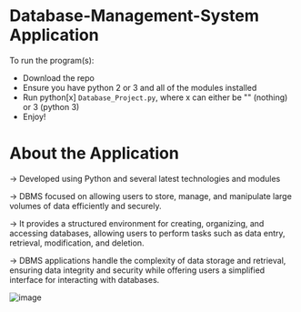 # Database-Management-System Application 

To run the program(s):
* Download the repo
* Ensure you have python 2 or 3 and all of the modules installed
* Run python[x] `Database_Project.py`, where x can either be "" (nothing) or 3 (python 3)
* Enjoy!

# About the Application  

→ Developed using Python and several latest technologies and modules 

→ DBMS focused on allowing users to store, manage, and manipulate large volumes of data efficiently and securely. 

→ It provides a structured environment for creating, organizing, and accessing databases, allowing users to perform tasks such as data entry, retrieval, modification, and deletion. 

→ DBMS applications handle the complexity of data storage and retrieval, ensuring data integrity and security while offering users a simplified interface for interacting with databases.

![image](https://github.com/KhanDevProject/Database-Management-System/assets/69941212/7772725e-c6e9-4a8b-ac10-f49ee367a741)


